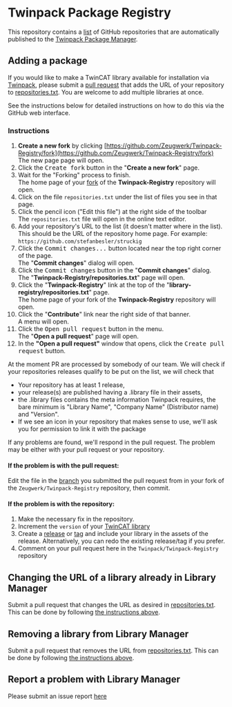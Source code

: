 # Twinpack Package Registry

This repository contains a [list](https://github.com/Zeugwerk/Twinpack-Registry/blob/main/repositories.txt) of GitHub repositories that are automatically published to the [Twinpack Package Manager](https://github.com/Zeugwerk/Twinpack).

## Adding a package

If you would like to make a TwinCAT library available for installation via [Twinpack](https://github.com/Zeugwerk/Twinpack), please submit a 
[pull request](https://docs.github.com/pull-requests/collaborating-with-pull-requests/proposing-changes-to-your-work-with-pull-requests)
that adds the URL of your repository to [repositories.txt](repositories.txt). You are welcome to add multiple libraries at once.

See the instructions below for detailed instructions on how to do this via the GitHub web interface.

### Instructions

1. **Create a new fork** by clicking [https://github.com/Zeugwerk/Twinpack-Registry/fork](https://github.com/Zeugwerk/Twinpack-Registry/fork) <br />
   The new page page will open.
1. Click the <kbd>Create fork</kbd> button in the "**Create a new fork**" page.
1. Wait for the "Forking" process to finish.<br />
   The home page of your [fork](https://docs.github.com/get-started/quickstart/fork-a-repo) of the **Twinpack-Registry** repository will open.
1. Click on the file `repositories.txt` under the list of files you see in that page.
1. Click the pencil icon ("Edit this file") at the right side of the toolbar<br />
   The `repositories.txt` file will open in the online text editor.
1. Add your repository's URL to the list (it doesn't matter where in the list). This should be the URL of the repository home page. For example:
   `https://github.com/stefanbesler/struckig`
1. Click the <kbd>Commit changes...</kbd> button located near the top right corner of the page.<br />
   The "**Commit changes**" dialog will open.
1. Click the <kbd>Commit changes</kbd> button in the "**Commit changes**" dialog.<br />
   The "**Twinpack-Registry/repositories.txt**" page will open.
1. Click the "**Twinpack-Registry**" link at the top of the "**library-registry/repositories.txt**" page.<br />
   The home page of your fork of the **Twinpack-Registry** repository will open.
1. Click the "**Contribute**" link near the right side of that banner.<br />
   A menu will open.
1. Click the <kbd>Open pull request</kbd> button in the menu.<br />
   The "**Open a pull request**" page will open.
1. In the **"Open a pull request"** window that opens, click the <kbd>Create pull request</kbd> button.

At the moment PR are processed by somebody of our team. We will check if
your repositories releases qualify to be put on the list, we will check that
- Your repository has at least 1 release,
- your release(s) are published having a .library file in their assets,
- the .library files contains the meta information Twinpack requires, the bare minimum is "Library Name", "Company Name" (Distributor name) and "Version".
- If we see an icon in your repository that makes sense to use, we'll ask you for permission to link it with the package

If any problems are found, we'll respond in the pull request. The problem may be either
with your pull request or your repository.

#### If the problem is with the pull request:

Edit the file in the
[branch](https://docs.github.com/pull-requests/collaborating-with-pull-requests/proposing-changes-to-your-work-with-pull-requests/about-branches)
you submitted the pull request from in your fork of the `Zeugwerk/Twinpack-Registry` repository, then commit.


#### If the problem is with the repository:

1. Make the necessary fix in the repository.
1. Increment the `version` of your [TwinCAT library](https://infosys.beckhoff.com/english.php?content=../content/1033/tc3_plc_intro/3260045067.html)
1. Create a [release](https://docs.github.com/repositories/releasing-projects-on-github/managing-releases-in-a-repository)
   or [tag](https://git-scm.com/docs/git-tag) and include your library in the assets of the release. Alternatively, you can redo the existing release/tag if you prefer.
1. Comment on your pull request here in the `Twinpack/Twinpack-Registry` repository

## Changing the URL of a library already in Library Manager

Submit a pull request that changes the URL as desired in [repositories.txt](repositories.txt). This can be done by
following [the instructions above](#instructions).

## Removing a library from Library Manager

Submit a pull request that removes the URL from [repositories.txt](repositories.txt). This can be done by following
[the instructions above](#instructions).

## Report a problem with Library Manager

Please submit an issue report [here](https://github.com/Zeugwerk/Twinpack-Registry/issues/new)
